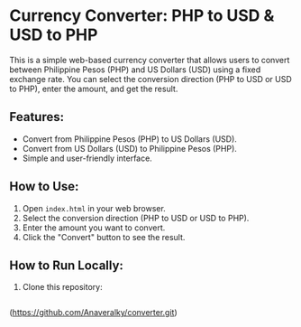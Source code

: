 # Currency Converter: PHP to USD & USD to PHP

This is a simple web-based currency converter that allows users to convert between Philippine Pesos (PHP) and US Dollars (USD) using a fixed exchange rate. You can select the conversion direction (PHP to USD or USD to PHP), enter the amount, and get the result.

## Features:
- Convert from Philippine Pesos (PHP) to US Dollars (USD).
- Convert from US Dollars (USD) to Philippine Pesos (PHP).
- Simple and user-friendly interface.

## How to Use:
1. Open `index.html` in your web browser.
2. Select the conversion direction (PHP to USD or USD to PHP).
3. Enter the amount you want to convert.
4. Click the "Convert" button to see the result.

## How to Run Locally:
1. Clone this repository:
   ```bash
  (https://github.com/Anaveralky/converter.git)

